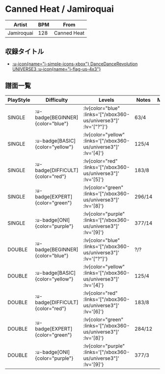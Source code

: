 # Canned Heat / Jamiroquai

|Artist|BPM|From|
|------|---|----|
|Jamiroquai|128|Canned Heat|

## 収録タイトル

- [ :u-icon{name="i-simple-icons-xbox"} DanceDanceRevolution UNIVERSE3 :u-icon{name="i-flag-us-4x3"} ](/xbox360-us/universe3)

## 譜面一覧

|PlayStyle|Difficulty|Levels|Notes|Movie|
|---------|----------|------|-----|-----|
|SINGLE| :u-badge[BEGINNER]{color="blue"} | :lv{color="blue" :links='["/xbox360-us/universe3"]' :lv='["?"]'} |63/4||
|SINGLE| :u-badge[BASIC]{color="yellow"} | :lv{color="yellow" :links='["/xbox360-us/universe3"]' :lv='[4]'} |125/4||
|SINGLE| :u-badge[DIFFICULT]{color="red"} | :lv{color="red" :links='["/xbox360-us/universe3"]' :lv='[5]'} |183/8||
|SINGLE| :u-badge[EXPERT]{color="green"} | :lv{color="green" :links='["/xbox360-us/universe3"]' :lv='[8]'} |296/14||
|SINGLE| :u-badge[ONI]{color="purple"} | :lv{color="purple" :links='["/xbox360-us/universe3"]' :lv='[9]'} |377/14||
|DOUBLE| :u-badge[BEGINNER]{color="blue"} | :lv{color="blue" :links='["/xbox360-us/universe3"]' :lv='["?"]'} |?/?||
|DOUBLE| :u-badge[BASIC]{color="yellow"} | :lv{color="yellow" :links='["/xbox360-us/universe3"]' :lv='[4]'} |125/4||
|DOUBLE| :u-badge[DIFFICULT]{color="red"} | :lv{color="red" :links='["/xbox360-us/universe3"]' :lv='[6]'} |183/8||
|DOUBLE| :u-badge[EXPERT]{color="green"} | :lv{color="green" :links='["/xbox360-us/universe3"]' :lv='[8]'} |284/12||
|DOUBLE| :u-badge[ONI]{color="purple"} | :lv{color="purple" :links='["/xbox360-us/universe3"]' :lv='[9]'} |377/3||
